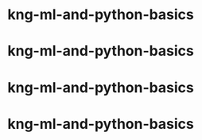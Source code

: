 # kng-ml-and-python-basics
# kng-ml-and-python-basics
# kng-ml-and-python-basics
# kng-ml-and-python-basics
